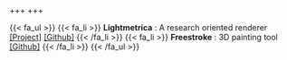 +++
+++

{{< fa_ul >}}
{{< fa_li >}}
**Lightmetrica** : A research oriented renderer [[Project]](http://lightmetrica.org/) [[Github]](https://github.com/hi2p-perim/lightmetrica-v2)
{{< /fa_li >}}
{{< fa_li >}}
**Freestroke** : 3D painting tool [[Github]](https://github.com/hi2p-perim/freestroke)
{{< /fa_li >}}
{{< /fa_ul >}}
